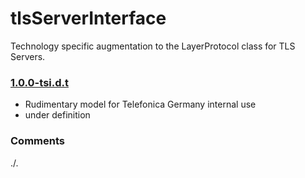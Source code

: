 # tlsServerInterface
Technology specific augmentation to the LayerProtocol class for TLS Servers.

### [1.0.0-tsi.d.t](../../tree/tsi)
- Rudimentary model for Telefonica Germany internal use
- under definition

### Comments
./.
